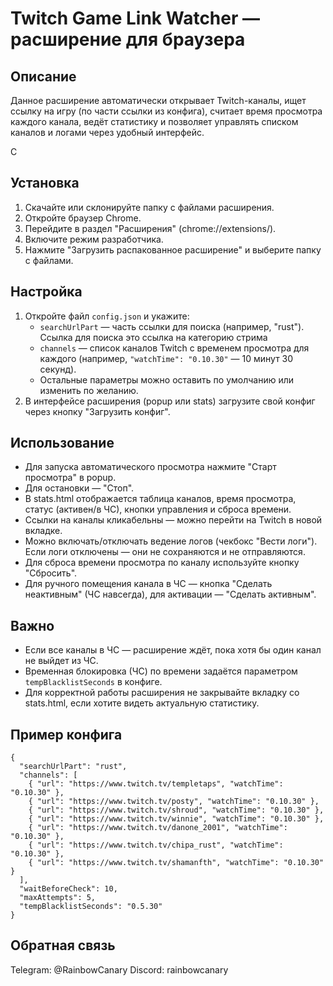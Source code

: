 # Twitch Game Link Watcher — расширение для браузера

## Описание

Данное расширение автоматически открывает Twitch-каналы, ищет ссылку на игру (по части ссылки из конфига), считает время просмотра каждого канала, ведёт статистику и позволяет управлять списком каналов и логами через удобный интерфейс.

C

## Установка

1. Скачайте или склонируйте папку с файлами расширения.
2. Откройте браузер Chrome.
3. Перейдите в раздел "Расширения" (chrome://extensions/).
4. Включите режим разработчика.
5. Нажмите "Загрузить распакованное расширение" и выберите папку с файлами.

## Настройка

1. Откройте файл `config.json` и укажите:
   - `searchUrlPart` — часть ссылки для поиска (например, "rust"). Ссылка для поиска это ссылка на категорию стрима
   - `channels` — список каналов Twitch с временем просмотра для каждого (например, `"watchTime": "0.10.30"` — 10 минут 30 секунд).
   - Остальные параметры можно оставить по умолчанию или изменить по желанию.
2. В интерфейсе расширения (popup или stats) загрузите свой конфиг через кнопку "Загрузить конфиг".

## Использование

- Для запуска автоматического просмотра нажмите "Старт просмотра" в popup.
- Для остановки — "Стоп".
- В stats.html отображается таблица каналов, время просмотра, статус (активен/в ЧС), кнопки управления и сброса времени.
- Ссылки на каналы кликабельны — можно перейти на Twitch в новой вкладке.
- Можно включать/отключать ведение логов (чекбокс "Вести логи"). Если логи отключены — они не сохраняются и не отправляются.
- Для сброса времени просмотра по каналу используйте кнопку "Сбросить".
- Для ручного помещения канала в ЧС — кнопка "Сделать неактивным" (ЧС навсегда), для активации — "Сделать активным".

## Важно
- Если все каналы в ЧС — расширение ждёт, пока хотя бы один канал не выйдет из ЧС.
- Временная блокировка (ЧС) по времени задаётся параметром `tempBlacklistSeconds` в конфиге.
- Для корректной работы расширения не закрывайте вкладку со stats.html, если хотите видеть актуальную статистику.

## Пример конфига

```
{
  "searchUrlPart": "rust",
  "channels": [
    { "url": "https://www.twitch.tv/templetaps", "watchTime": "0.10.30" },
    { "url": "https://www.twitch.tv/posty", "watchTime": "0.10.30" },
    { "url": "https://www.twitch.tv/shroud", "watchTime": "0.10.30" },
    { "url": "https://www.twitch.tv/winnie", "watchTime": "0.10.30" },
    { "url": "https://www.twitch.tv/danone_2001", "watchTime": "0.10.30" },
    { "url": "https://www.twitch.tv/chipa_rust", "watchTime": "0.10.30" },
    { "url": "https://www.twitch.tv/shamanfth", "watchTime": "0.10.30" }
  ],
  "waitBeforeCheck": 10,
  "maxAttempts": 5,
  "tempBlacklistSeconds": "0.5.30"
}
```

## Обратная связь
Telegram: @RainbowCanary
Discord: rainbowcanary
